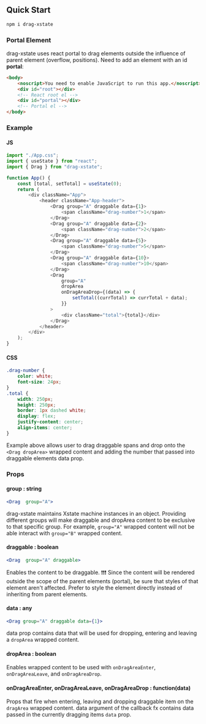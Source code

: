 ## Quick Start

```bash
npm i drag-xstate
```

### Portal Element

drag-xstate uses react portal to drag elements outside the influence of parent element (overflow, positions). Need to add an element with an id **portal**:

```html
<body>
	<noscript>You need to enable JavaScript to run this app.</noscript>
	<div id="root"></div>
	<!-- React root el -->
	<div id="portal"></div>
	<!-- Portal el -->
</body>
```

### Example

#### JS

```js
import "./App.css";
import { useState } from "react";
import { Drag } from "drag-xstate";

function App() {
	const [total, setTotal] = useState(0);
	return (
		<div className="App">
			<header className="App-header">
				<Drag group="A" draggable data={1}>
					<span className="drag-number">1</span>
				</Drag>
				<Drag group="A" draggable data={2}>
					<span className="drag-number">2</span>
				</Drag>
				<Drag group="A" draggable data={5}>
					<span className="drag-number">5</span>
				</Drag>
				<Drag group="A" draggable data={10}>
					<span className="drag-number">10</span>
				</Drag>
				<Drag
					group="A"
					dropArea
					onDragAreaDrop={(data) => {
						setTotal((currTotal) => currTotal + data);
					}}
				>
					<div className="total">{total}</div>
				</Drag>
			</header>
		</div>
	);
}
```

#### CSS

```css
.drag-number {
	color: white;
	font-size: 24px;
}
.total {
	width: 250px;
	height: 250px;
	border: 1px dashed white;
	display: flex;
	justify-content: center;
	align-items: center;
}
```

Example above allows user to drag draggable spans and drop onto the `<Drag dropArea>` wrapped content and adding the number that passed into draggable elements data prop.

### Props

#### group : string

```jsx
<Drag  group="A">
```

drag-xstate maintains Xstate machine instances in an object. Providing different groups will make draggable and dropArea content to be exclusive to that specific group. For example, `group="A"` wrapped content will not be able interact with `group="B"` wrapped content.

#### draggable : boolean

```jsx
<Drag  group="A" draggable>
```

Enables the content to be draggable.
❗❗❗ Since the content will be rendered outside the scope of the parent elements (portal), be sure that styles of that element aren't affected. Prefer to style the element directly instead of inheriting from parent elements.

#### data : any

```jsx
<Drag group="A" draggable data={1}>
```

data prop contains data that will be used for dropping, entering and leaving a `dropArea` wrapped content.

#### dropArea : boolean

Enables wrapped content to be used with `onDragAreaEnter`, `onDragAreaLeave`, and `onDragAreaDrop`.

#### onDragAreaEnter, onDragAreaLeave, onDragAreaDrop : function(data)

Props that fire when entering, leaving and dropping draggable item on the `dragArea` wrapped content. data argument of the callback fx contains data passed in the currently dragging items `data` prop.
